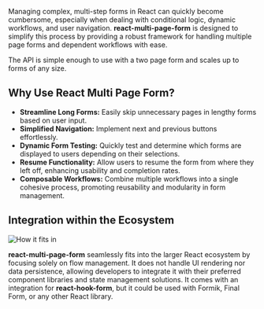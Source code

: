 
Managing complex, multi-step forms in React can quickly become cumbersome, especially when dealing with conditional logic, dynamic workflows, and user navigation. **react-multi-page-form** is designed to simplify this process by providing a robust framework for handling multiple page forms and dependent workflows with ease.

The API is simple enough to use with a two page form and scales up to forms of any size.

## Why Use React Multi Page Form?

- **Streamline Long Forms:** Easily skip unnecessary pages in lengthy forms based on user input.
- **Simplified Navigation:** Implement next and previous buttons effortlessly.
- **Dynamic Form Testing:** Quickly test and determine which forms are displayed to users depending on their selections.
- **Resume Functionality:** Allow users to resume the form from where they left off, enhancing usability and completion rates.
- **Composable Workflows:** Combine multiple workflows into a single cohesive process, promoting reusability and modularity in form management.

## Integration within the Ecosystem

![How it fits in](/How%20it%20fits%20in.svg "")

**react-multi-page-form** seamlessly fits into the larger React ecosystem by focusing solely on flow management. It does not handle UI rendering nor data persistence, allowing developers to integrate it with their preferred component libraries and state management solutions. It comes with an integration for **react-hook-form**, but it could be used with Formik, Final Form, or any other React library.
